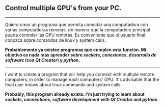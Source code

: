 ## Control multiple GPU's from your PC.
***

Quiero crear un programa que permita conectar una computadora con varias computadoras remotas, de manera que la computadora principal pueda controlar las GPU remotas.
Es conveniente que el usuario final conozca sobre comandos de linux y system calls.

__Probablemente ya existen programas que cumplen esta función. Mi objetivo es nada más aprender sobre *sockets*, *conexiones*, *desarrollo de software* (con *Qt Creator*) y *python*.__

---

I want to create a program that will help you connect with multiple remote computers, in order to manage each computers' GPU.
It's advisable that the final user knows about linux commands and system calls.

__Probably, this program already exists: I'm just trying to learn about *sockets*, *connections*, *software development* with *Qt Creator* and *python*.__

